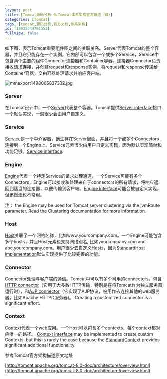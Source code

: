 ```yaml
---
layout: post
title: [Tomcat源码分析—6.Tomcat体系架构官方概述（译）]
categories: [Tomcat]
tags: [tomcat,源码分析,官方文档,体系架构]
id: [18935344791552]
fullview: false
---
```


如下图，表示Tomcat重要组件图之间的关联关系。Server代表Tomcat的整个容器，并且它只能存在一个实例，它内部可以包含一个或多个Service，Service中包含两个主要的组件Connector连接器和Container容器。连接器Connector负责接收请求连接，并创建request和response实例，将request和response传递给Container容器，交由容器处理请求并响应客户端。


![mmexport1498065837332.jpg](http://file.ctosb.com/upload/image/20170621/1498065853759056339.jpg "1498065853759056339.jpg")

### Server

在Tomcat设计中，一个[Server](http://tomcat.apache.org/tomcat-8.0-doc/config/server.html)代表整个容器。Tomcat提供[Server interface](http://tomcat.apache.org/tomcat-8.0-doc/api/org/apache/catalina/Server.html)接口一个默认实现，一般很少会由用户自定义。

### Service

[Service](http://tomcat.apache.org/tomcat-8.0-doc/config/service.html)是一个中介容器，他生存在Server里面，并且将一个或多个Connectors连接到一个Engine上。Service元素很少由用户自定义实现，因为默认实现简单和功能足够。[Service interface](http://tomcat.apache.org/tomcat-8.0-doc/api/org/apache/catalina/Service.html).

### Engine

[Engine](http://tomcat.apache.org/tomcat-8.0-doc/config/engine.html)代表一个特定Service的请求处理通道。一个Service可能有多个Connectors，Engine可以接收和处理来自于connectors的所有请求，将响应返回到适当的连接器，以便传输到客户端。[Engine interface](http://tomcat.apache.org/tomcat-8.0-doc/api/org/apache/catalina/Engine.html)可能会被自定义实现，但该做法也不常用。

注： the Engine may be used for Tomcat server clustering via the jvmRoute parameter. Read the Clustering documentation for more information.

### Host

[Host](http://tomcat.apache.org/tomcat-8.0-doc/config/host.html)关联了一个网络名称，比如www.yourcompany.com。一个Engine可能包含多个hosts，并且Host元素也支持网络别名, 比如yourcompany.com and abc.yourcompany.com。用户很少去自定义[Hosts](http://tomcat.apache.org/tomcat-8.0-doc/api/org/apache/catalina/Host.html)，因为[StandardHost implementation](http://tomcat.apache.org/tomcat-8.0-doc/api/org/apache/catalina/core/StandardHost.html)默认实现提供了比较完善的功能。

### Connector

Connector处理与客户端的通信。Tomcat中可以有多个可用的connectors。包含[HTTP connector](http://tomcat.apache.org/tomcat-8.0-doc/config/http.html)（它用于大多数HTTP传输，特别是在将Tomcat作为独立服务器运行时），和[AJP connector](http://tomcat.apache.org/tomcat-8.0-doc/config/ajp.html)（它实现了AJP协议，被用作去连接其他的web服务器，比如Apache HTTPD服务器)。 Creating a customized connector is a significant effort.

### Context

[Context](http://tomcat.apache.org/tomcat-8.0-doc/config/context.html)代表一个web应用。一个Host可以包含多个contexts，每个context都对应唯一的路径。 [Context interface](http://tomcat.apache.org/tomcat-8.0-doc/api/org/apache/catalina/Context.html) may be implemented to create custom Contexts, but this is rarely the case because the [StandardContext](http://tomcat.apache.org/tomcat-8.0-doc/api/org/apache/catalina/core/StandardContext.html) provides significant additional functionality.

参考Tomcat官方架构描述原文地址

[http://tomcat.apache.org/tomcat-8.0-doc/architecture/overview.html](http://tomcat.apache.org/tomcat-8.0-doc/architecture/overview.html) 


